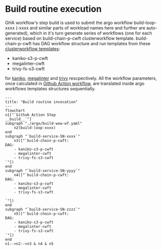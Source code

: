 # Build routine execution
GHA workflow's step build is used to submit the argo workflow build-loop-xxxx (-xxxx and similar parts of workload names here and further are auto-generated), which in it's turn generate series of workflows (one for each service) based on build-chain-p-cwft clusterworkflow template. build-chain-p-cwft has DAG workflow structure and run templates from these [clusterworkflow templates](https://argo-workflows.readthedocs.io/en/latest/cluster-workflow-templates/):

- kaniko-s3-p-cwft
- megalinter-cwft
- trivy-fs-s3-cwft

for [kaniko](kaniko_build.md), [megalinter](megalinter.md) and [trivy](trivy.md) rescpectively. All the workflow parameters, once calculated in [Github Action workflow](gitHub_action_workflow.md), are translated inside argo workflows templates structures sequentially.
```mermaid
---
title: "Build routine invocation"
---
flowchart 
n1["`Github Action Step 
__build__`"]
subgraph "./argo/build-wow-wf.yaml"
    n2(build-loop-xxxx)
end
subgraph "`build-service-SN-xxxx`"
    n3(["`build-chain-p-cwft:
DAG:
    - kaniko-s3-p-cwft
    - megalinter-cwft
    - trivy-fs-s3-cwft
`"])
end
subgraph "`build-service-SN-yyyy`"
    n4(["`build-chain-p-cwft:
DAG:
    - kaniko-s3-p-cwft
    - megalinter-cwft
    - trivy-fs-s3-cwft

`"])
end
subgraph "`build-service-SN-zzzz`"
    n5(["`build-chain-p-cwft:
DAG:
    - kaniko-s3-p-cwft
    - megalinter-cwft
    - trivy-fs-s3-cwft
`"])
end
n1-->n2-->n3 & n4 & n5
```
